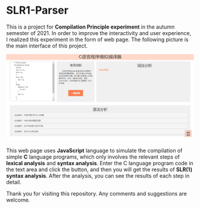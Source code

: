 # SLR1-Parser

This is a project for **Compilation Principle experiment** in the autumn semester of 2021. In order to improve the interactivity and user experience, I realized this experiment in the form of web page. The following picture is the main interface of this project.

![image](https://github.com/yafeng19/SLR1-Parser/blob/master/interface.png)

This web page uses **JavaScript** language to simulate the compilation of simple **C** language programs, which only involves the relevant steps of **lexical analysis** and **syntax analysis**. Enter the C language program code in the text area and click the button, and then you will get the results of **SLR(1) syntax analysis**. After the analysis, you can see the results of each step in detail.

Thank you for visiting this repository. Any comments and suggestions are welcome.

